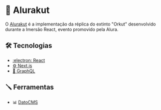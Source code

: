 # 💌 Alurakut

O [Alurakut](https://alurakut-chi-six.vercel.app/) é a implementação da réplica do extinto "Orkut" desenvolvido durante a Imersão React, evento promovido pela Alura.

## 🛠️ Tecnologias

- [:electron: React](https://pt-br.reactjs.org/)
- [⚙️ Next.js](https://nextjs.org/)
- [📍 GraphQL](https://graphql.org/)

## 🪛 Ferramentas
- 📊 [DatoCMS](https://datocms.com/)

